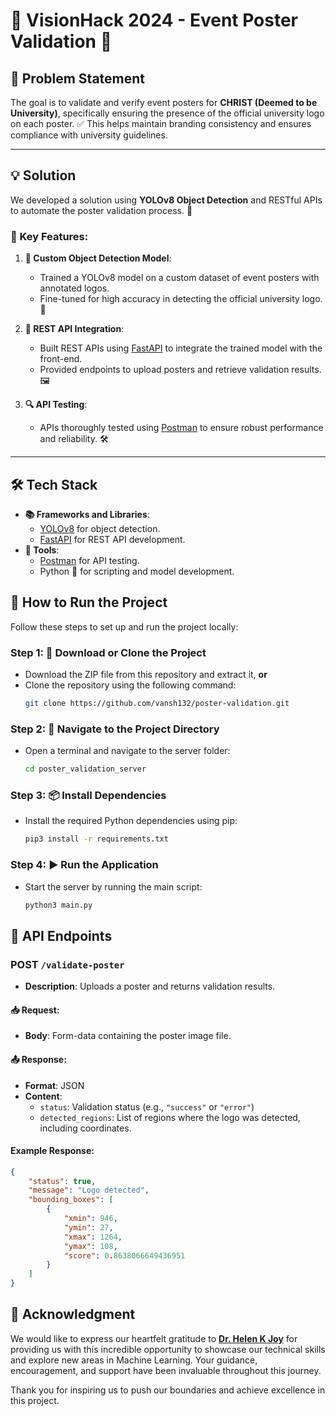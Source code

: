 # 🎯 VisionHack 2024 - Event Poster Validation 🎨

## 📝 Problem Statement
The goal is to validate and verify event posters for **CHRIST (Deemed to be University)**, specifically ensuring the presence of the official university logo on each poster. ✅ This helps maintain branding consistency and ensures compliance with university guidelines.

---

## 💡 Solution
We developed a solution using **YOLOv8 Object Detection** and RESTful APIs to automate the poster validation process. 🚀

### 🌟 Key Features:
1. **🎯 Custom Object Detection Model**: 
   - Trained a YOLOv8 model on a custom dataset of event posters with annotated logos.
   - Fine-tuned for high accuracy in detecting the official university logo. 🏅

2. **🔗 REST API Integration**:
   - Built REST APIs using [FastAPI](https://fastapi.tiangolo.com/) to integrate the trained model with the front-end.
   - Provided endpoints to upload posters and retrieve validation results. 🖼️

3. **🔍 API Testing**:
   - APIs thoroughly tested using [Postman](https://www.postman.com/) to ensure robust performance and reliability. 🛠️

---

## 🛠️ Tech Stack
- **📚 Frameworks and Libraries**:
  - [YOLOv8](https://github.com/ultralytics/yolov8) for object detection.
  - [FastAPI](https://fastapi.tiangolo.com/) for REST API development.
- **🔧 Tools**:
  - [Postman](https://www.postman.com/) for API testing.
  - Python 🐍 for scripting and model development.

## 🚀 How to Run the Project

Follow these steps to set up and run the project locally:

### Step 1: 📂 Download or Clone the Project
- Download the ZIP file from this repository and extract it, **or** 
- Clone the repository using the following command:
  ```bash
  git clone https://github.com/vansh132/poster-validation.git
  ```
   
### Step 2: 📂 Navigate to the Project Directory
- Open a terminal and navigate to the server folder:
  ```bash
  cd poster_validation_server
  ```

### Step 3: 📦 Install Dependencies
- Install the required Python dependencies using pip:
  ```bash
  pip3 install -r requirements.txt
  ```

### Step 4: ▶️ Run the Application
- Start the server by running the main script:
  ```bash
  python3 main.py
  ```


## 🔗 API Endpoints

### POST `/validate-poster`
- **Description**: Uploads a poster and returns validation results.

#### 📥 Request:
- **Body**: Form-data containing the poster image file.

#### 📤 Response:
- **Format**: JSON
- **Content**:
  - `status`: Validation status (e.g., `"success"` or `"error"`)
  - `detected_regions`: List of regions where the logo was detected, including coordinates.

#### Example Response:
```json
{
    "status": true,
    "message": "Logo detected",
    "bounding_boxes": [
        {
            "xmin": 946,
            "ymin": 27,
            "xmax": 1264,
            "ymax": 108,
            "score": 0.8638066649436951
        }
    ]
}
```

## 🙏 Acknowledgment

We would like to express our heartfelt gratitude to [**Dr. Helen K Joy**](mailto:helenk.joy@christuniversity.in) for providing us with this incredible opportunity to showcase our technical skills and explore new areas in Machine Learning. Your guidance, encouragement, and support have been invaluable throughout this journey. 

Thank you for inspiring us to push our boundaries and achieve excellence in this project.


